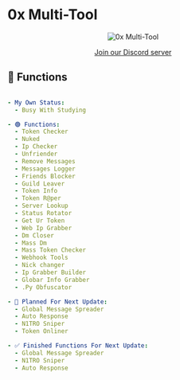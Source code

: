 # 0x Multi-Tool

<p align="center">
  <img src="https://i.ibb.co/6ggk68K/image.png" alt="0x Multi-Tool" />
</p>

<p align="center">
  <a href="https://discord.gg/Jtv8YeH7PN">Join our Discord server</a>
</p>

## 🚀 Functions
```yaml

- My Own Status:
  - Busy With Studying

- 🟢 Functions:
  - Token Checker
  - Nuked
  - Ip Checker
  - Unfriender
  - Remove Messages
  - Messages Logger
  - Friends Blocker
  - Guild Leaver
  - Token Info
  - Token R@per
  - Server Lookup
  - Status Rotator
  - Get Ur Token
  - Web Ip Grabber
  - Dm Closer
  - Mass Dm
  - Mass Token Checker
  - Webhook Tools
  - Nick changer
  - Ip Grabber Builder
  - Globar Info Grabber
  - .Py Obfuscator

- 📝 Planned For Next Update:
  - Global Message Spreader
  - Auto Response
  - N1TRO Sniper
  - Token Onliner

- ✅ Finished Functions For Next Update:
  - Global Message Spreader
  - N1TRO Sniper
  - Auto Response

